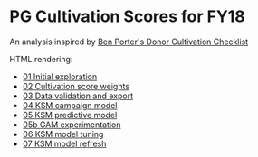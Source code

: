 # PG Cultivation Scores for FY18

An analysis inspired by [Ben Porter's Donor Cultivation Checklist](https://www.case.org/currents/x74757)

HTML rendering:

  * [01 Initial exploration](https://phively.github.io/ksm-models/pg-cultivation-score-fy18/01%20Initial%20exploration.nb.html)
  * [02 Cultivation score weights](https://phively.github.io/ksm-models/pg-cultivation-score-fy18/02%20Cultivation%20score%20weights.nb.html)
  * [03 Data validation and export](https://phively.github.io/ksm-models/pg-cultivation-score-fy18/03%20Data%20validation%20and%20export.nb.html)
  * [04 KSM campaign model](https://phively.github.io/ksm-models/pg-cultivation-score-fy18/04%20KSM%20campaign%20model.nb.html)
  * [05 KSM predictive model](https://phively.github.io/ksm-models/pg-cultivation-score-fy18/05%20KSM%20predictive%20model.nb.html)
  * [05b GAM experimentation](https://phively.github.io/ksm-models/pg-cultivation-score-fy18/05b%20GAM%20experimentation.nb.html)
  * [06 KSM model tuning](https://phively.github.io/ksm-models/pg-cultivation-score-fy18/06%20KSM%20model%20tuning.nb.html)
  * [07 KSM model refresh](https://phively.github.io/ksm-models/pg-cultivation-score-fy18/07%20KSM%20model%20refresh.nb.html)